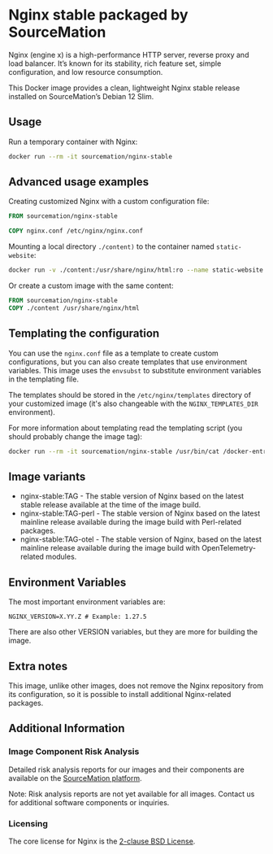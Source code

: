 # Nginx stable packaged by SourceMation

Nginx (engine x) is a high-performance HTTP server, reverse proxy and load
balancer. It’s known for its stability, rich feature set, simple configuration,
and low resource consumption.


This Docker image provides a clean, lightweight Nginx stable release installed
on SourceMation’s Debian 12 Slim.

## Usage

Run a temporary container with Nginx:

```bash
docker run --rm -it sourcemation/nginx-stable
```

## Advanced usage examples


Creating customized Nginx with a custom configuration file:

```dockerfile
FROM sourcemation/nginx-stable

COPY nginx.conf /etc/nginx/nginx.conf
```

Mounting a local directory `./content)` to the container named `static-website`:

```bash
docker run -v ./content:/usr/share/nginx/html:ro --name static-website sourcemation/nginx
```

Or create a custom image with the same content:

```dockerfile
FROM sourcemation/nginx-stable
COPY ./content /usr/share/nginx/html
```

## Templating the configuration

You can use the `nginx.conf` file as a template to create custom
configurations, but you can also create templates that use environment
variables. This image uses the `envsubst` to substitute environment variables in
the templating file.


The templates should be stored in the `/etc/nginx/templates` directory of your
customized image (it's also changeable with the `NGINX_TEMPLATES_DIR`
environment).


For more information about templating read the templating script (you should
probably change the image tag):


```bash
docker run --rm -it sourcemation/nginx-stable /usr/bin/cat /docker-entrypoint.d/20-envsubst-on-templates.sh
```

## Image variants

- nginx-stable:TAG - The stable version of Nginx based on the latest stable release available
  at the time of the image build.
- nginx-stable:TAG-perl - The stable version of Nginx based on the latest mainline release available
  during the image build with Perl-related packages.
- nginx-stable:TAG-otel - The stable version of Nginx, based on the latest mainline release available
  during the image build with OpenTelemetry-related modules.


## Environment Variables

The most important environment variables are:

```
NGINX_VERSION=X.YY.Z # Example: 1.27.5
```

There are also other VERSION variables, but they are more for building the
image.

## Extra notes

This image, unlike other images, does not remove the Nginx repository from its
configuration, so it is possible to install additional Nginx-related packages.

## Additional Information

### Image Component Risk Analysis

Detailed risk analysis reports for our images and their components are
available on the [SourceMation platform](https://www.sourcemation.com/).

Note: Risk analysis reports are not yet available for all images. Contact us
for additional software components or inquiries.

### Licensing

The core license for Nginx is the [2-clause BSD
License](https://nginx.org/LICENSE).
